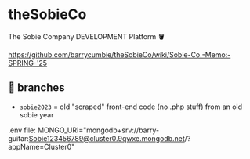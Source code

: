 # theSobieCo
The Sobie Company DEVELOPMENT Platform 🪣


https://github.com/barrycumbie/theSobieCo/wiki/Sobie-Co.-Memo:-SPRING-'25

## 🐝 branches 

- `sobie2023` = old "scraped" front-end code (no .php stuff) from an old sobie year

.env file: MONGO_URI="mongodb+srv://barry-guitar:Sobie123456789@cluster0.9qwxe.mongodb.net/?appName=Cluster0"
